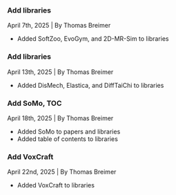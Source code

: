 ### Add libraries
April 7th, 2025 | By Thomas Breimer 
- Added SoftZoo, EvoGym, and 2D-MR-Sim to libraries

### Add libraries
April 13th, 2025 | By Thomas Breimer 
- Added DisMech, Elastica, and DiffTaiChi to libraries

### Add SoMo, TOC
April 18th, 2025 | By Thomas Breimer 
- Added SoMo to papers and libraries
- Added table of contents to libraries

### Add VoxCraft
April 22nd, 2025 | By Thomas Breimer 
- Added VoxCraft to libraries
